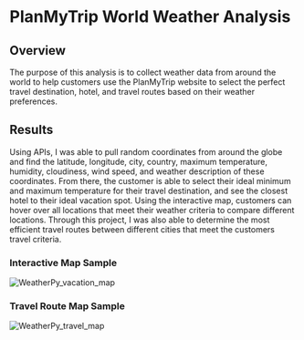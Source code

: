 # PlanMyTrip World Weather Analysis

## Overview

The purpose of this analysis is to collect weather data from around the world to help customers use the PlanMyTrip website to select the perfect travel destination, hotel, and travel routes based on their weather preferences.

## Results

Using APIs, I was able to pull random coordinates from around the globe and find the latitude, longitude, city, country, maximum temperature, humidity, cloudiness, wind speed, and weather description of these coordinates.  From there, the customer is able to select their ideal minimum and maximum temperature for their travel destination, and see the closest hotel to their ideal vacation spot. Using the interactive map, customers can hover over all locations that meet their weather criteria to compare different locations. Through this project, I was also able to determine the most efficient travel routes between different cities that meet the customers travel criteria.

### Interactive Map Sample

![WeatherPy_vacation_map](https://user-images.githubusercontent.com/115508658/204944470-97a202c5-4596-4986-95dc-7a79799c2e3e.png)

### Travel Route Map Sample

![WeatherPy_travel_map](https://user-images.githubusercontent.com/115508658/204944527-96d6915b-fe15-4656-8c9c-bc1d2bb80b0b.png)
